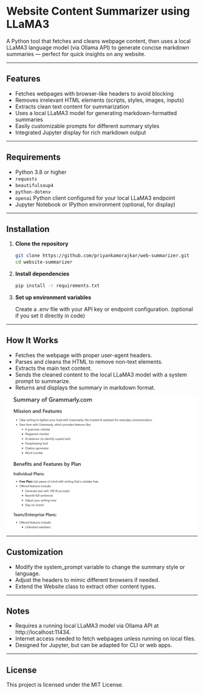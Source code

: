 # Website Content Summarizer using LLaMA3

A Python tool that fetches and cleans webpage content, then uses a local LLaMA3 language model (via Ollama API) to generate concise markdown summaries — perfect for quick insights on any website.

---

## Features

- Fetches webpages with browser-like headers to avoid blocking  
- Removes irrelevant HTML elements (scripts, styles, images, inputs)  
- Extracts clean text content for summarization  
- Uses a local LLaMA3 model for generating markdown-formatted summaries  
- Easily customizable prompts for different summary styles  
- Integrated Jupyter display for rich markdown output  

---

## Requirements

- Python 3.8 or higher  
- `requests`  
- `beautifulsoup4`  
- `python-dotenv`  
- `openai` Python client configured for your local LLaMA3 endpoint  
- Jupyter Notebook or IPython environment (optional, for display)  

---

## Installation

1. **Clone the repository**

   ```bash
   git clone https://github.com/priyankamorajkar/web-summarizer.git
   cd website-summarizer
   ```
2. **Install dependencies**

    ```bash
    pip install -r requirements.txt
    ```

3. **Set up environment variables**
    
    Create a .env file with your API key or endpoint configuration.
    (optional if you set it directly in code)

---

## How It Works

- Fetches the webpage with proper user-agent headers.
- Parses and cleans the HTML to remove non-text elements.
- Extracts the main text content.
- Sends the cleaned content to the local LLaMA3 model with a system prompt to summarize.
- Returns and displays the summary in markdown format.

![Output Screenshot](images/web_summarizer_output.png)

---

## Customization

- Modify the system_prompt variable to change the summary style or language.
- Adjust the headers to mimic different browsers if needed.
- Extend the Website class to extract other content types.

---

## Notes
- Requires a running local LLaMA3 model via Ollama API at http://localhost:11434.
- Internet access needed to fetch webpages unless running on local files.
- Designed for Jupyter, but can be adapted for CLI or web apps.

---

## License
This project is licensed under the MIT License.

